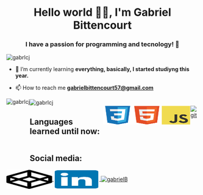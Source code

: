 <h1 align="center">Hello world 👋🏽, I'm Gabriel Bittencourt</h1>
<h3 align="center">I have a passion for programming and tecnology! 🚀</h3>


<p align="left"> <img src="https://komarev.com/ghpvc/?username=gabrlcj&label=Profile%20views&color=0e75b6&style=flat" alt="gabrlcj" /> </p>

- 🌱 I’m currently learning **everything, basically, I started studiyng this year.**

- 📫 How to reach me **gabrielbittencourt57@gmail.com**

<div>
  <img align="left" height="150em" src="https://github-readme-stats.vercel.app/api?username=gabrlcj&show_icons=true&theme=tokyonight&title_color=ffffff&text_color=00ff84&locale=en" alt="gabrlcj" />
  <img align="center" height="150em" src="https://github-readme-stats.vercel.app/api/top-langs?username=gabrlcj&show_icons=true&theme=tokyonight&title_color=ffffff&text_color=00ff84&locale=en&layout=compact" alt="gabrlcj" />
</div>

<div style="display: flex"><br>
  <h2>Languages learned until now:</h2>
  <a href="https://www.w3schools.com/css/" target="_blank"> 
    <img align="center" src="https://raw.githubusercontent.com/devicons/devicon/master/icons/css3/css3-original.svg" alt="css3" width="120" height="50"/> 
  </a> 
  <a href="https://www.w3.org/html/" target="_blank"> 
    <img align="center" src="https://raw.githubusercontent.com/devicons/devicon/master/icons/html5/html5-original.svg" alt="html5" width="120" height="50"/> 
  </a> 
  <a href="https://developer.mozilla.org/en-US/docs/Web/JavaScript" target="_blank"> 
    <img align="center" src="https://raw.githubusercontent.com/devicons/devicon/master/icons/javascript/javascript-original.svg" alt="javascript" width="120" height="50"/> 
  </a> 
  <a href="https://git-scm.com/" target="_blank"> 
    <img align="center" src="https://www.vectorlogo.zone/logos/git-scm/git-scm-icon.svg" alt="git" width="120" height="50"/> 
  </a> 
</div>


<h2>Social media:</h2>
<div>
  <a href="https://codepen.io/gabrlcj" target="blank">
    <img align="center" src="https://raw.githubusercontent.com/devicons/devicon/master/icons/codepen/codepen-plain.svg" alt="gabrielB" height="50" width="120" />
  </a>
  <a href="https://linkedin.com/in/gabriel-bittencourt-penteado" target="blank">
    <img align="center" src="https://raw.githubusercontent.com/devicons/devicon/master/icons/linkedin/linkedin-original.svg" alt="gabrielB" height="50" width="120" />
  </a>
  <a href="https://instagram.com/gabrlcj" target="blank">
    <img align="center" src="https://www.logo.wine/a/logo/Instagram/Instagram-Logo.wine.svg" alt="gabrielB" height="75" width="120" />
  </a>
</div>
